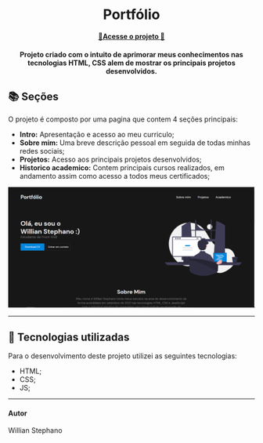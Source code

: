 <h1 align="center">
  <br>Portfólio 
</h1>

<p align="center">
  <a href="https://willianstephano.github.io/Portfolio/">
    <b>🚀Acesse o projeto 🚀</b>
  </a>
  

<h4 align="center">
  Projeto criado com o intuito de aprimorar meus conhecimentos nas tecnologias HTML, CSS alem de mostrar os principais projetos desenvolvidos.
</h4>

## 📚 Seções
O projeto é composto por uma pagina que contem 4 seções principais:

- **Intro:** Apresentação e acesso ao meu curriculo;
- **Sobre mim:** Uma breve descrição pessoal em seguida de todas minhas redes sociais;
- **Projetos:** Acesso aos principais projetos desenvolvidos;
- **Historico academico:** Contem principais cursos realizados, em andamento assim como acesso a todos meus certificados;


<img src="Conteudo/previa-img.PNG" alt="Imagem de pré-visualização da pagina">

---

## 💼 Tecnologias utilizadas
Para o desenvolvimento deste projeto utilizei as seguintes tecnologias:

- HTML;
- CSS;
- JS;
---

#### Autor
Willian Stephano
